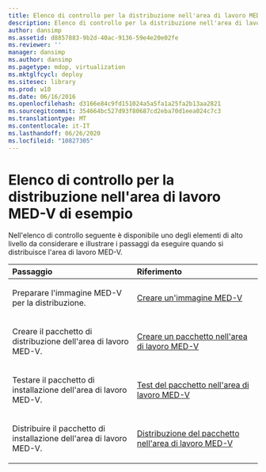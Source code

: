 ```yaml
---
title: Elenco di controllo per la distribuzione nell'area di lavoro MED-V di esempio
description: Elenco di controllo per la distribuzione nell'area di lavoro MED-V di esempio
author: dansimp
ms.assetid: d8857883-9b2d-40ac-9136-59e4e20e02fe
ms.reviewer: ''
manager: dansimp
ms.author: dansimp
ms.pagetype: mdop, virtualization
ms.mktglfcycl: deploy
ms.sitesec: library
ms.prod: w10
ms.date: 06/16/2016
ms.openlocfilehash: d3166e84c9fd151024a5a5fa1a25fa2b13aa2821
ms.sourcegitcommit: 354664bc527d93f80687cd2eba70d1eea024c7c3
ms.translationtype: MT
ms.contentlocale: it-IT
ms.lasthandoff: 06/26/2020
ms.locfileid: "10827305"
---
```

# Elenco di controllo per la distribuzione nell'area di lavoro MED-V di esempio


Nell'elenco di controllo seguente è disponibile uno degli elementi di alto livello da considerare e illustrare i passaggi da eseguire quando si distribuisce l'area di lavoro MED-V.

<table>
<colgroup>
<col width="50%" />
<col width="50%" />
</colgroup>
<thead>
<tr class="header">
<th align="left">Passaggio</th>
<th align="left">Riferimento</th>
</tr>
</thead>
<tbody>
<tr class="odd">
<td align="left"><p>Preparare l'immagine MED-V per la distribuzione.</p></td>
<td align="left"><p><a href="prepare-a-med-v-image.md" data-raw-source="[Prepare a MED-V Image](prepare-a-med-v-image.md)">Creare un'immagine MED-V</a></p></td>
</tr>
<tr class="even">
<td align="left"><p>Creare il pacchetto di distribuzione dell'area di lavoro MED-V.</p></td>
<td align="left"><p><a href="create-a-med-v-workspace-package.md" data-raw-source="[Create a MED-V Workspace Package](create-a-med-v-workspace-package.md)">Creare un pacchetto nell'area di lavoro MED-V</a></p></td>
</tr>
<tr class="odd">
<td align="left"><p>Testare il pacchetto di installazione dell'area di lavoro MED-V.</p></td>
<td align="left"><p><a href="testing-the-med-v-workspace-package.md" data-raw-source="[Testing the MED-V Workspace Package](testing-the-med-v-workspace-package.md)">Test del pacchetto nell'area di lavoro MED-V</a></p></td>
</tr>
<tr class="even">
<td align="left"><p>Distribuire il pacchetto di installazione dell'area di lavoro MED-V.</p></td>
<td align="left"><p><a href="deploying-the-med-v-workspace-package.md" data-raw-source="[Deploying the MED-V Workspace Package](deploying-the-med-v-workspace-package.md)">Distribuzione del pacchetto nell'area di lavoro MED-V</a></p></td>
</tr>
</tbody>
</table>

 

 

 





